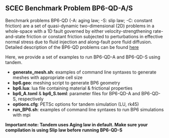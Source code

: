 SCEC Benchmark Problem BP6-QD-A/S
----
Benchmark problems BP6-QD (-A: aging law; -S: slip law; -C: constant friction) are a set of quasi-dynamic two-dimensional (2D) problems in a whole-space with a 1D fault governed by either velocity-strengthening rate-and-state friction or constant friction subjected to perturbations in effective normal stress due to fluid injection and along-fault pore fluid diffusion.
Detailed description of the BP6-QD problems can be found [here](https://strike.scec.org/cvws/seas/benchmark_descriptions.html)

Here, we provide a set of examples to run BP6-QD-A and BP6-QD-S using tandem.

- **generate_mesh.sh**: examples of command line syntaxes to generate meshes with appropriate cell size 
- **bp6.geo**: meshing script to generate BP6 geometry
- **bp6.lua**: lua file containing material & frictional properties
- **bp6_A.toml** & **bp6_S.toml**: parameter files for BP6-QD-A and BP6-QD-S, respectively
- **options.cfg**: PETSc options for tandem simulation (LU, rk45)
- **run_BP6.sh**: examples of command line syntaxes to run BP6 simulations with mpi

**Important note: Tandem uses Aging law in default. Make sure your compilation is using Slip law before running BP6-QD-S**